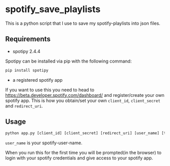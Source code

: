 # spotify_save_playlists

This is a python script that I use to save my spotify-playlists into json files.

## Requirements

- spotipy 2.4.4

Spotipy can be installed via pip with the following command:

``` bat
pip install spotipy
```

- a registered spotify app

If you want to use this you need to head to https://beta.developer.spotify.com/dashboard/ and register/create your own spotify app. This is how you obtain/set your own ```client_id```, ```client_secret``` and ```redirect_uri```.

## Usage

``` bat
python app.py [client_id] [client_secret] [redirect_uri] [user_name] [target_folder]
```

```user_name``` is your spotify-user-name.

When you run this for the first time you will be prompted(in the browser) to login with your spotify credentials and give access to your spotify app.